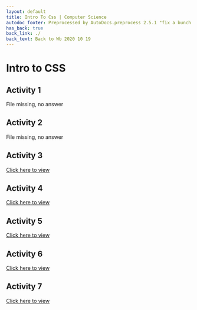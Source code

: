 ```yaml
---
layout: default
title: Intro To Css | Computer Science
autodoc_footer: Preprocessed by AutoDocs.preprocess 2.5.1 "fix a bunch of bugs" ⓒ Starwort, 2020
has_back: true
back_link: ./
back_text: Back to Wb 2020 10 19
---
```


# Intro to CSS

## Activity 1

File missing, no answer

## Activity 2

File missing, no answer

## Activity 3

[Click here to view](./css_3.html)

## Activity 4

[Click here to view](./css_4.html)

## Activity 5

[Click here to view](./css_5.html)

## Activity 6

[Click here to view](./css_6.html)

## Activity 7

[Click here to view](./css_7.html)
